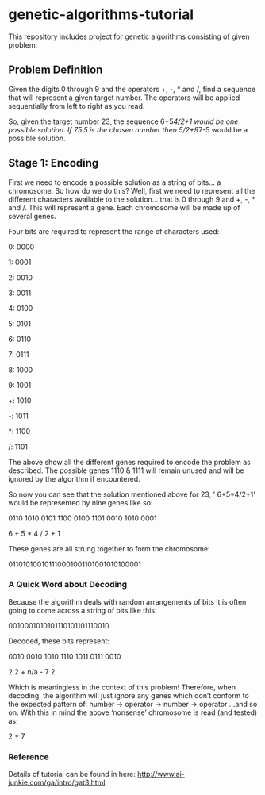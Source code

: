 # genetic-algorithms-tutorial
This repository includes project for genetic algorithms consisting of given problem: 

## Problem Definition

 Given the digits 0 through 9 and the operators +, -, * and /,  find a sequence that will represent a given target number. The operators will be applied sequentially from left to right as you read.

 

So, given the target number 23, the sequence 6+5*4/2+1 would be one possible solution.
If  75.5 is the chosen number then 5/2+9*7-5 would be a possible solution. 

 

           
 
## Stage 1: Encoding

 

First we need to encode a possible solution as a string of bits… a chromosome. So how do we do this? Well, first we need to represent all the different characters available to the solution... that is 0 through 9 and +, -, * and /. This will represent a gene. Each chromosome will be made up of several genes.

 

Four bits are required to represent the range of characters used:

 

0:         0000

1:         0001

2:         0010

3:         0011

4:         0100

5:         0101

6:         0110

7:         0111

8:         1000

9:         1001

+:         1010

-:          1011

*:          1100

/:          1101

 

The above show all the different genes required to encode the problem as described. The possible genes 1110 & 1111 will remain unused and will be ignored by the algorithm if encountered.

 

So now you can see that the solution mentioned above for 23, ' 6+5*4/2+1' would be represented by nine genes like so:

 

0110 1010 0101 1100 0100 1101 0010 1010 0001

 

6        +        5        *        4         /        2        +       1

 

These genes are all strung together to form the chromosome:

 

 011010100101110001001101001010100001

 

### A Quick Word about Decoding

 

Because the algorithm deals with random arrangements of bits it is often going to come across a string of bits like this:

 

0010001010101110101101110010

 

Decoded, these bits represent:

 

0010 0010 1010 1110 1011 0111 0010

 

2        2        +        n/a     -        7        2

 

Which is meaningless in the context of this problem! Therefore, when decoding, the algorithm will just ignore any genes which don’t conform to the expected pattern of: number -> operator -> number -> operator …and so on. With this in mind the above ‘nonsense’ chromosome is read (and tested) as:

 

2   +   7

### Reference
Details of tutorial can be found in here:
http://www.ai-junkie.com/ga/intro/gat3.html

